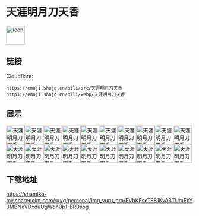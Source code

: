 # 天涯明月刀天香
<img src="https://emoji.shojo.cn/bili/src/天涯明月刀天香/icon.png" width="50" height="50" alt="icon">

## 链接
Cloudflare:
```
https://emoji.shojo.cn/bili/src/天涯明月刀天香
https://emoji.shojo.cn/bili/webp/天涯明月刀天香
```
## 展示
<img src="https://emoji.shojo.cn/bili/src/天涯明月刀天香/天涯明月刀天香-比心.png" width="50" height="50" alt="天涯明月刀天香-比心"><img src="https://emoji.shojo.cn/bili/src/天涯明月刀天香/天涯明月刀天香-吃瓜.png" width="50" height="50" alt="天涯明月刀天香-吃瓜"><img src="https://emoji.shojo.cn/bili/src/天涯明月刀天香/天涯明月刀天香-冲鸭.png" width="50" height="50" alt="天涯明月刀天香-冲鸭"><img src="https://emoji.shojo.cn/bili/src/天涯明月刀天香/天涯明月刀天香-得意.png" width="50" height="50" alt="天涯明月刀天香-得意"><img src="https://emoji.shojo.cn/bili/src/天涯明月刀天香/天涯明月刀天香-滴汗.png" width="50" height="50" alt="天涯明月刀天香-滴汗"><img src="https://emoji.shojo.cn/bili/src/天涯明月刀天香/天涯明月刀天香-干杯.png" width="50" height="50" alt="天涯明月刀天香-干杯"><img src="https://emoji.shojo.cn/bili/src/天涯明月刀天香/天涯明月刀天香-击掌.png" width="50" height="50" alt="天涯明月刀天香-击掌"><img src="https://emoji.shojo.cn/bili/src/天涯明月刀天香/天涯明月刀天香-锦鲤光环.png" width="50" height="50" alt="天涯明月刀天香-锦鲤光环"><img src="https://emoji.shojo.cn/bili/src/天涯明月刀天香/天涯明月刀天香-警告.png" width="50" height="50" alt="天涯明月刀天香-警告"><img src="https://emoji.shojo.cn/bili/src/天涯明月刀天香/天涯明月刀天香-氪.png" width="50" height="50" alt="天涯明月刀天香-氪"><img src="https://emoji.shojo.cn/bili/src/天涯明月刀天香/天涯明月刀天香-麻了.png" width="50" height="50" alt="天涯明月刀天香-麻了"><img src="https://emoji.shojo.cn/bili/src/天涯明月刀天香/天涯明月刀天香-破防.png" width="50" height="50" alt="天涯明月刀天香-破防"><img src="https://emoji.shojo.cn/bili/src/天涯明月刀天香/天涯明月刀天香-闪亮登场.png" width="50" height="50" alt="天涯明月刀天香-闪亮登场"><img src="https://emoji.shojo.cn/bili/src/天涯明月刀天香/天涯明月刀天香-上班.png" width="50" height="50" alt="天涯明月刀天香-上班"><img src="https://emoji.shojo.cn/bili/src/天涯明月刀天香/天涯明月刀天香-生气.png" width="50" height="50" alt="天涯明月刀天香-生气"><img src="https://emoji.shojo.cn/bili/src/天涯明月刀天香/天涯明月刀天香-酸.png" width="50" height="50" alt="天涯明月刀天香-酸"><img src="https://emoji.shojo.cn/bili/src/天涯明月刀天香/天涯明月刀天香-天下第一.png" width="50" height="50" alt="天涯明月刀天香-天下第一"><img src="https://emoji.shojo.cn/bili/src/天涯明月刀天香/天涯明月刀天香-问号.png" width="50" height="50" alt="天涯明月刀天香-问号"><img src="https://emoji.shojo.cn/bili/src/天涯明月刀天香/天涯明月刀天香-羡慕.png" width="50" height="50" alt="天涯明月刀天香-羡慕"><img src="https://emoji.shojo.cn/bili/src/天涯明月刀天香/天涯明月刀天香-赞.png" width="50" height="50" alt="天涯明月刀天香-赞">

## 下载地址

https://shamiko-my.sharepoint.com/:u:/g/personal/img_yuru_pro/EVhKFseTE81KvA3TUmFbY3MBNeVDxduUgWqh0p1-BR0sog